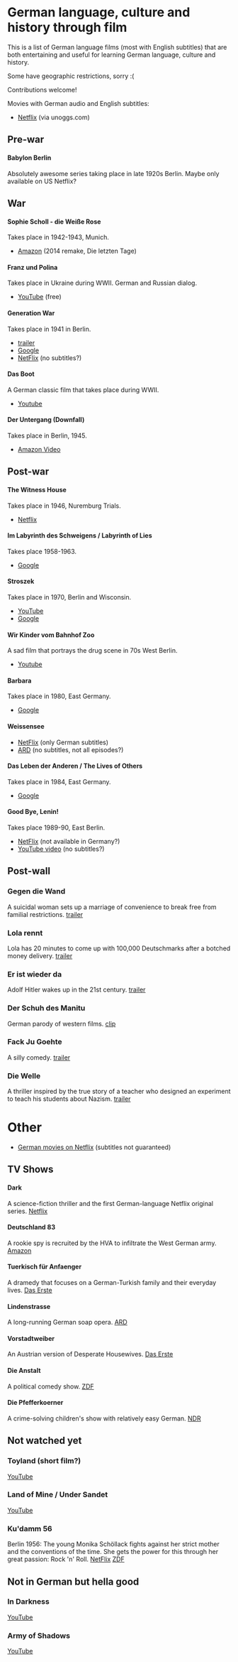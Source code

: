 # German language, culture and history through film

This is a list of German language films (most with English subtitles) that are both
entertaining and useful for learning German language, culture and history.

Some have geographic restrictions, sorry :(

Contributions welcome!

Movies with German audio and English subtitles:

- [Netflix](https://unogs.com/?q=-!1900,2017-!0,5-!0,10-!0,10-!Any-!Any-!German-!English-!I%20Don&cl=23,29,33,307,45,39,337,357,67,68,392,408,270,73,46,78,&st=adv&ob=Relevance&p=1&ao=and) (via unoggs.com)


## Pre-war

#### Babylon Berlin

Absolutely awesome series taking place in late 1920s Berlin. Maybe only available on US Netflix?


## War

#### Sophie Scholl - die Weiße Rose

Takes place in 1942-1943, Munich.

- [Amazon](https://www.amazon.de/gp/video/detail/B01MYA7H1M) (2014 remake, Die letzten Tage)

#### Franz und Polina

Takes place in Ukraine during WWII. German and Russian dialog.

- [YouTube](https://www.youtube.com/watch?v=-bHf3N0HTdw) (free)

#### Generation War

Takes place in 1941 in Berlin.

- [trailer](https://www.youtube.com/watch?v=TmyGPX23px4)
- [Google](https://play.google.com/store/tv/show/Generation_War?id=xJWFKTYfOHs)
- [NetFlix](https://www.netflix.com/watch/70286692) (no subtitles?)

#### Das Boot

A German classic film that takes place during WWII.
- [Youtube](https://www.youtube.com/watch?v=Pz_shtYhMu8)

#### Der Untergang (Downfall)

Takes place in Berlin, 1945.

- [Amazon Video](https://www.amazon.de/gp/video/detail/B00JO955KS)


## Post-war

#### The Witness House

Takes place in 1946, Nuremburg Trials.

- [Netflix](https://www.netflix.com/watch/80148358?trackId=13550865&tctx=1%2C3%2C28314935-68eb-43a9-8342-d0a75030af01-2565241)

#### Im Labyrinth des Schweigens / Labyrinth of Lies

Takes place 1958-1963.

- [Google](https://play.google.com/store/movies/details/Labyrinth_Of_Lies?id=VJVG3QD2aDY)

#### Stroszek

Takes place in 1970, Berlin and Wisconsin.

- [YouTube](https://www.youtube.com/watch?v=Cy7pxt2MBSk)
- [Google](https://play.google.com/store/movies/details/Werner_Herzog_film_collection_Stroszek?id=-1PYwvWoaEY)

#### Wir Kinder vom Bahnhof Zoo

A sad film that portrays the drug scene in 70s West Berlin.

- [Youtube](https://www.youtube.com/watch?v=8SaW_Y06fpU)

#### Barbara

Takes place in 1980, East Germany.

- [Google](https://play.google.com/store/movies/details/Barbara?id=8hHy-GK8MQQ)

#### Weissensee

- [NetFlix](https://www.netflix.com/title/80005825) (only German subtitles)
- [ARD](https://www.daserste.de/unterhaltung/serie/weissensee/videos/index.html) (no subtitles, not all episodes?)

#### Das Leben der Anderen / The Lives of Others

Takes place in 1984, East Germany.

- [Google](https://play.google.com/store/movies/details/The_Lives_of_Others?id=RZEUw4F3pEA)

#### Good Bye, Lenin!

Takes place 1989-90, East Berlin.

- [NetFlix](https://www.netflix.com/title/60034095) (not available in Germany?)
- [YouTube video](https://www.youtube.com/watch?v=Zyz7NOs3F2o) (no subtitles?)


## Post-wall

### Gegen die Wand 
A suicidal woman sets up a marriage of convenience to break free from familial restrictions. 
[trailer](https://www.youtube.com/watch?v=gGd6RaoYPxo)

### Lola rennt 
Lola has 20 minutes to come up with 100,000 Deutschmarks after a botched money delivery. 
[trailer](https://www.youtube.com/watch?v=uz2-D4lY2qg)

### Er ist wieder da 
Adolf Hitler wakes up in the 21st century.
[trailer](https://www.youtube.com/watch?v=6Q_oh9wrJv0)

### Der Schuh des Manitu 
German parody of western films. 
[clip](https://www.youtube.com/watch?v=x5KNZYDEdBo)

### Fack Ju Goehte 
A silly comedy. 
[trailer](https://www.youtube.com/watch?v=_rJKHTjVaFk)

### Die Welle
A thriller inspired by the true story of a teacher who designed an experiment to teach his students about Nazism. 
[trailer](https://youtu.be/4FYDF8wGn5E)


# Other

- [German movies on Netflix](https://www.netflix.com/browse/genre/58755?bc=58886) (subtitles not guaranteed)


## TV Shows

#### Dark
A science-fiction thriller and the first German-language Netflix original series. 
[Netflix](https://www.netflix.com/de-en/title/80100172)

#### Deutschland 83
A rookie spy is recruited by the HVA to infiltrate the West German army.
[Amazon](https://www.amazon.de/Deutschland-83-Staffel-1/dp/B018J45ERC)

#### Tuerkisch für Anfaenger
A dramedy that focuses on a German-Turkish family and their everyday lives. 
[Das Erste](http://www.daserste.de/unterhaltung/serie/tuerkisch-fuer-anfaenger/index.html)

#### Lindenstrasse
A long-running German soap opera.
[ARD](http://www.ardmediathek.de/tv/Lindenstra%C3%9Fe/Sendung?documentId=5280&bcastId=5280)

#### Vorstadtweiber 
An Austrian version of Desperate Housewives. 
[Das Erste](http://mediathek.daserste.de/Vorstadtweiber/Sendung?documentId=27720756&topRessort&bcastId=27720756)

#### Die Anstalt 
A political comedy show. 
[ZDF](https://www.zdf.de/comedy/die-anstalt)

#### Die Pfefferkoerner 
A crime-solving children's show with relatively easy German.
[NDR](https://www.ndr.de/fernsehen/sendungen/pfefferkoerner/index.html)


## Not watched yet

### Toyland (short film?) 
[YouTube](https://www.youtube.com/watch?v=Y0tBSx98knE)

### Land of Mine / Under Sandet 
[YouTube](https://www.youtube.com/watch?v=hntghz3xy30)

### Ku'damm 56 
Berlin 1956: The young Monika Schöllack fights against her strict mother and the conventions of the time. She gets the power for this through her great passion: Rock 'n' Roll.
[NetFlix](https://www.netflix.com/watch/80113229)
[ZDF](https://www.zdf.de/filme/kudamm-56/kudamm-56-teil-1-102.html)


## Not in German but hella good

### In Darkness 
[YouTube](https://play.google.com/store/movies/details/In_Darkness?id=gTUTuaRfVdc)

### Army of Shadows 
[YouTube](https://play.google.com/store/movies/details/Army_of_Shadows?id=FWQwCscBskY)
